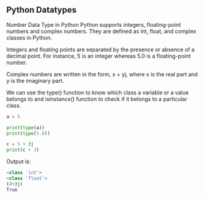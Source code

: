 ## Python Datatypes

Number Data Type in Python
Python supports integers, floating-point numbers and complex numbers. They are defined as int, float, and complex classes in Python. <br>

Integers and floating points are separated by the presence or absence of a decimal point. For instance, 5 is an integer whereas 5.0 is a floating-point number. <br>

Complex numbers are written in the form, x + yj, where x is the real part and y is the imaginary part. <br>

We can use the type() function to know which class a variable or a value belongs to and isinstance() function to check if it belongs to a particular class. <br>

```py
a = 5

print(type(a))
print(type(5.0))

c = 5 + 3j
print(c + 3)
```

Output is:
```py
<class 'int'>
<class 'float'>
(8+3j)
True
```
